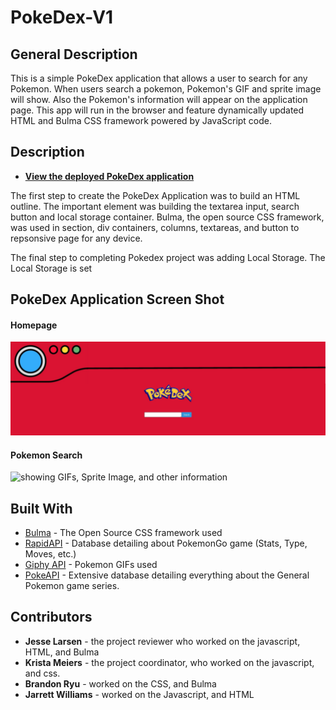 # PokeDex-V1
## General Description
This is a simple PokeDex application that allows a user to search for any Pokemon. When users search a pokemon, Pokemon's GIF and sprite image will show. Also the Pokemon's information will appear on the application page. This app will run in the browser and feature dynamically updated HTML and Bulma CSS framework powered by JavaScript code. 

## Description
* **[View the deployed PokeDex application]()**

The first step to create the PokeDex Application was to build an HTML outline. The important element was building the textarea input, search button and local storage container. Bulma, the open source CSS framework, was used in section, div containers, columns, textareas, and button to repsonsive page for any device. 

The final step to completing Pokedex project was adding Local Storage. The Local Storage is set 

## PokeDex Application Screen Shot
#### Homepage
<img src="images/PokeDex Main 01.jpg" alt="PokeDex Main Page">

#### Pokemon Search
<img src="" alt="showing GIFs, Sprite Image, and other information">

## Built With
* [Bulma](https://bulma.io/) - The Open Source CSS framework used
* [RapidAPI](https://rapidapi.com/chewett/api/pokemon-go1) - Database detailing about PokemonGo game (Stats, Type, Moves, etc.)
* [Giphy API](https://developers.giphy.com/) - Pokemon GIFs used
* [PokeAPI](https://pokeapi.co/) - Extensive database detailing everything about the General Pokemon game series.

## Contributors
* **Jesse Larsen** - the project reviewer who worked on the javascript, HTML, and Bulma
* **Krista Meiers** - the project coordinator, who worked on the javascript, and css.
* **Brandon Ryu** - worked on the CSS, and Bulma
* **Jarrett Williams** - worked on the Javascript, and HTML
